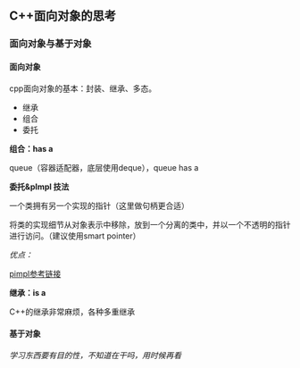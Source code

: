 ## C++面向对象的思考



### 面向对象与基于对象

####  面向对象

cpp面向对象的基本：封装、继承、多态。

* 继承
* 组合
* 委托

**组合：has a**

queue（容器适配器，底层使用deque），queue has a 

**委托&pImpl 技法**

一个类拥有另一个实现的指针（这里做句柄更合适）

将类的实现细节从对象表示中移除，放到一个分离的类中，并以一个不透明的指针进行访问。（建议使用smart pointer）

*优点：*

[pimpl参考链接](https://zh.cppreference.com/w/cpp/language/pimpl)



**继承：is a**

C++的继承非常麻烦，各种多重继承

#### 基于对象

*学习东西要有目的性，不知道在干吗，用时候再看*

